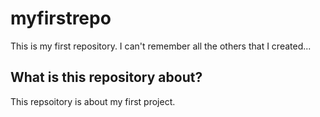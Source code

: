 # myfirstrepo
This is my first repository. I can't remember all the others that I created...

## What is this repository about?
This repsoitory  is about my first project.
